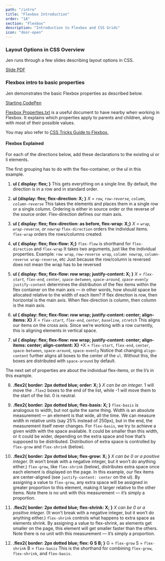 ```yaml
---
path: "/intro"
title: "Flexbox Introduction"
order: "1A"
section: "Flexbox"
description: "Introduction to Flexbox and CSS Grids"
icon: "door-open"
---
```


### Layout Options in CSS Overview

Jen runs through a few slides describing layout options in CSS.

[Slide PDF](https://github.com/FrontendMasters/grid-flexbox-v2/blob/main/day-1-flexbox/1-flexbox-intro/day1.pdf)

### Flexbox intro to basic properties

Jen demonstrates the basic Flexbox properties as described below.

[Starting CodePen](https://codepen.io/jen4web/pen/yLbjKWm?editors=1100)

[Flexbox Properties.txt](https://github.com/FrontendMasters/grid-flexbox-v2/blob/main/day-1-flexbox/1-flexbox-intro/Flexbox%20Properties.txt) is a useful document to have nearby when working in Flexbox. It explains which properties apply to parents and children, along with most of their possible values.

You may also refer to [CSS Tricks Guide to Flexbox.](https://css-tricks.com/snippets/css/a-guide-to-flexbox/)

#### Flexbox Explained

For each of the directions below, add these declarations to the existing ul or li elements.

The first grouping has to do with the flex-container, or the ul in this example.

1. **ul { display: flex; }**
   This gets everything on a single line. By default, the direction is in a row and in standard order.

2. **ul {display: flex; flex-direction: X; }**
   _X = `row`, `row-reverse`, `column`, `column-reverse`_
   This takes the elements and places them in a single row or a single column. Ordering is either in source order or the reverse of the source order. Flex-direction defines our main axis.

3. **ul { display: flex; flex-direction: as before, flex-wrap: X;}**
   _X = `wrap`, `wrap-reverse`, or `nowrap`_
   `flex-direction` orders the individual items.
   `flex-wrap` orders the rows/columns created.

4. **ul { display: flex; flex-flow: X;}**
   `flex-flow` is shorthand for `flex-direction` and `flex-wrap`
   It takes two arguments, just like the individual properties.
   Example: `row wrap`, `row-reverse wrap`, `column nowrap`, `column-reverse wrap-reverse`, etc
   Just because the row/column is reversed does not mean the wrap has to be reversed

5. **ul { display: flex; flex-flow: row wrap; justify-content: X; }**
   _X = `flex-start`, `flex-end`, `center`, `space-between`, `space-around`, `space-evenly`_
   `justify-content` determines the distribution of the flex items within the flex container on the main axis — in other words, how should space be allocated relative to the width of each item?
   If flex direction is row, then horizontal is the main axis. When flex-direction is column, then column is the main axis.

6. **ul { display: flex; flex-flow: row wrap; justify-content: center; align-items: X}**
   _X = `flex-start`, `flex-end`, `center`, `baseline`, `stretch`_
   This aligns our items on the cross axis. Since we’re working with a row currently, this is aligning elements in vertical space.

7. **ul { display: flex; flex-flow: row wrap; justify-content: center; align-items: center; align-content: X}**
   \*X = `flex-start`, `flex-end`, `center`, `space-between`, `space-around`, `space-evenly`
   Notice that changing `align-content` further aligns all boxes to the center of the `ul`. Without this, the boxes are distributed with `space-around` by default.

The next set of properties are about the individual flex-items, or the li’s in this example.

8. **.flex2{ border: 2px dotted blue; order: X; }**
   _X can be an integer._
   1 will move the `.flex2` boxes to the end of the list, while -1 will move them to the start of the list. 0 is neutral.

9. **.flex2{ border: 2px dotted blue; flex-basis: X; }**
   `flex-basis` is analogous to width, but not quite the same thing. Width is an absolute measurement — an element is that wide, all the time. We can measure width in relative units (say 25% instead of 250px), but in the end, the measurement itself never changes. For `flex-basis`, we try to achieve a given width with the space available. It could be smaller than this width, or it could be wider, depending on the extra space and how that’s supposed to be distributed. Distribution of extra space is controlled by `flex-grow` and `flex-shrink` (below).

10. **.flex2{ border: 2px dotted blue; flex-grow: X; }**
    _X can be 0 or a positive integer._ (It won’t break with a negative integer, but it won’t do anything either.)
    `flex-grow`, like `flex-shrink` (below), distributes extra space once each element is displayed on the page. In this example, our flex items are center-aligned (see `justify-content: center` on the ul). By assigning a value to `flex-grow`, any extra space will be assigned in greater proportion to this element, making it larger relative to the other items. Note there is no unit with this measurement — it’s simply a proportion.

11. **.flex2{ border: 2px dotted blue; flex-shrink: X; }**
    _X can be 0 or a positive integer._ (It won’t break with a negative integer, but it won’t do anything either.)
    `flex-shrink` controls what happens to extra space as elements shrink. By assigning a value to flex-shrink, as elements get smaller on the page, this element will get smaller faster than the others. Note there is no unit with this measurement — it’s simply a proportion.

12. **.flex2{ border: 2px dotted blue; flex: G S B; }**
    G = `flex-grow`
    S = `flex-shrink`
    B = `flex-basis`
    This is the shorthand for combining `flex-grow`, `flex-shrink`, and `flex-basis`.

